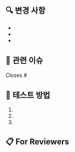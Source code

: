 ## 🔍 변경 사항
<!-- 구체적인 변경 내용을 작성해 주세요. 가능하면 bullet point로 작성 -->
- 
- 
- 

## 🔗 관련 이슈
<!-- 관련된 이슈 번호를 적어주세요. 예: "Closes #123" 또는 "Fixes #123" -->
Closes #

## 🧪 테스트 방법
<!-- 이 변경사항을 테스트하는 방법을 설명해 주세요 -->
1. 
2. 
3. 

## 📋 For Reviewers
<!-- 리뷰어가 알아야 할 추가 정보나 주의사항이 있다면 작성해 주세요 -->
